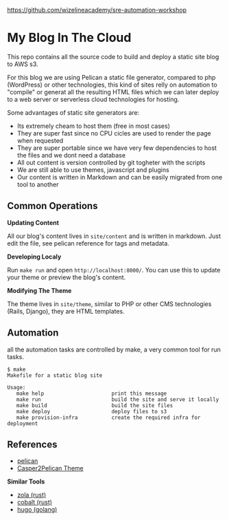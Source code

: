https://github.com/wizelineacademy/sre-automation-workshop

# My Blog In The Cloud

This repo contains all the source code to build and deploy a static site blog to AWS s3.

For this blog we are using Pelican a static file generator, compared to php (WordPress) or other technologies,
this kind of sites relly on automation to "compile" or generat all the resulting HTML files which we can later
deploy to a web server or serverless cloud technologies for hosting.

Some advantages of static site generators are:

- Its extremely cheam to host them (free in most cases)
- They are super fast since no CPU cicles are used to render the page when requested
- They are super portable since we have very few dependencies to host the files and we dont need a database
- All out content is version controlled by git togheter with the scripts
- We are still able to use themes, javascript and plugins
- Our content is written in Markdown and can be easily migrated from one tool to another

## Common Operations

**Updating Content**

All our blog's content lives in `site/content` and is written in markdown. Just edit the file, see pelican
reference for tags and metadata.

**Developing Localy**

Run `make run` and open `http://localhost:8000/`. You can use this to update your theme or preview the blog's content.

**Modifying The Theme**

The theme lives in `site/theme`, similar to PHP or other CMS technologies (Rails, Django), they are HTML templates.

## Automation

all the automation tasks are controlled by make, a very common tool for run tasks.

```shell
$ make
Makefile for a static blog site

Usage:
   make help                      print this message
   make run                       build the site and serve it locally
   make build                     build the site files
   make deploy                    deploy files to s3
   make provision-infra           create the required infra for deployment

```

## References

- [pelican](https://docs.getpelican.com/en/stable/)
- [Casper2Pelican Theme](git@github.com:abr4xas/Casper2Pelican.git)

**Similar Tools**

- [zola (rust)](https://github.com/getzola/zola)
- [cobalt (rust)](https://cobalt-org.github.io/)
- [hugo (golang)](https://gohugo.io/)
